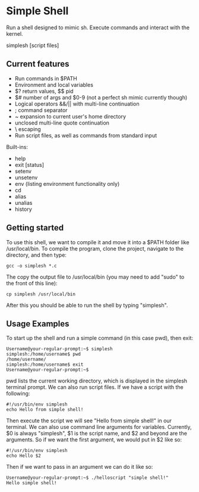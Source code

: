 # Simple Shell

Run a shell designed to mimic sh. Execute commands and interact with the kernel.

simplesh [script files]

## Current features

- Run commands in $PATH
- Environment and local variables
- $? return values, $$ pid
- $# number of args and $0-9 (not a perfect sh mimic currently though)
- Logical operators &&/|| with multi-line continuation
- ; command separator
- ~ expansion to current user's home directory
- unclosed multi-line quote continuation
- \ escaping
- Run script files, as well as commands from standard input

Built-ins:

- help
- exit [status]
- setenv
- unsetenv
- env (listing environment functionality only)
- cd
- alias
- unalias
- history

## Getting started

To use this shell, we want to compile it and move it into a $PATH folder like /usr/local/bin. To compile the program, clone the project, navigate to the directory, and then type:

```
gcc -o simplesh *.c
```

The copy the output file to /usr/local/bin (you may need to add "sudo" to the front of this line):

```
cp simplesh /usr/local/bin
```

After this you should be able to run the shell by typing "simplesh".

## Usage Examples

To start up the shell and run a simple command (in this case pwd), then exit:

```
Username@your-regular-prompt:~$ simplesh
simplesh:/home/username$ pwd
/home/username/
simplesh:/home/username$ exit
Username@your-regular-prompt:~$
```

pwd lists the current working directory, which is displayed in the simplesh terminal prompt. We can also run script files. If we have a script with the following:

```
#!/usr/bin/env simplesh
echo Hello from simple shell!
```

Then execute the script we will see "Hello from simple shell!" in our terminal. We can also use command line arguments for variables. Currently, $0 is always "simplesh", $1 is the script name, and $2 and beyond are the arguments. So if we want the first argument, we would put in $2 like so:

```
#!/usr/bin/env simplesh
echo Hello $2
```

Then if we want to pass in an argument we can do it like so:

```
Username@your-regular-prompt:~$ ./helloscript "simple shell!"
Hello simple shell!
```
